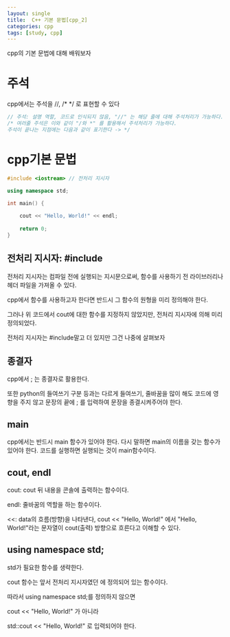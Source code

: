 ```yaml
---
layout: single
title:  C++ 기본 문법[cpp_2]
categories: cpp
tags: [study, cpp]
---
```

cpp의 기본 문법에 대해 배워보자 


# 주석

cpp에서는 주석을 //, /* */ 로 표현할 수 있다

```cpp
// 주석: 설명 역할, 코드로 인식되지 않음, "//" 는 해당 줄에 대해 주석처리가 가능하다.
/* 여러줄 주석은 이와 같이 "/와 *" 를 활용해서 주석처리가 가능하다. 
주석이 끝나는 지점에는 다음과 같이 표기한다 -> */
```

# cpp기본 문법

```cpp
#include <iostream> // 전처리 지시자

using namespace std;

int main() {
    
    cout << "Hello, World!" << endl;
    
    return 0;
}
```
## 전처리 지시자: #include
전처리 지시자는 컴파일 전에 실행되는 지시문으로써, 함수를 사용하기 전 라이브러리나 헤더 파일을 가져올 수 있다.

cpp에서 함수를 사용하고자 한다면 반드시 그 함수의 원형을 미리 정의해야 한다.

그러나 위 코드에서 cout에 대한 함수를 지정하지 않았지만, 전처리 지시자에 의해 미리 정의되었다.

전처리 지시자는 #include말고 더 있지만 그건 나중에 살펴보자

## 종결자
cpp에서 ; 는 종결자로 활용한다.

또한 python의 들여쓰기 구분 등과는 다르게 들여쓰기, 줄바꿈을 많이 해도 코드에 영향을 주지 않고 문장의 끝에 ; 를 입력하여 문장을 종결시켜주어야 한다.

## main
cpp에서는 반드시 main 함수가 있어야 한다. 다시 말하면 main의 이름을 갖는 함수가 있어야 한다.
코드를 실행하면 실행되는 것이 main함수이다.

## cout, endl
cout: cout 뒤 내용을 콘솔에 출력하는 함수이다.

endl: 줄바꿈의 역할을 하는 함수이다.

<<: data의 흐름(방향)을 나타낸다, cout << "Hello, World!" 에서 "Hello, World!"라는 문자열이 cout(출력) 방향으로 흐른다고 이해할 수 있다. 

## using namespace std;

std가 필요한 함수를 생략한다.

cout 함수는 앞서 전처리 지시자였던 <iostream>에 정의되어 있는 함수이다.

따라서 using namespace std;를 정의하지 않으면

cout << "Hello, World!" 가 아니라

std::cout << "Hello, World!" 로 입력되어야 한다.
